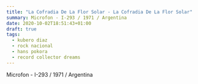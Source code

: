 ```yaml
---
title: "La Cofradia De La Flor Solar - La Cofradia De La Flor Solar"
summary: Microfon - I-293 / 1971 / Argentina
date: 2020-10-02T18:51:43+01:00
draft: true
tags:
  - kubero diaz
  - rock nacional
  - hans pokora
  - record collector dreams
---
```

Microfon - I-293 / 1971 / Argentina